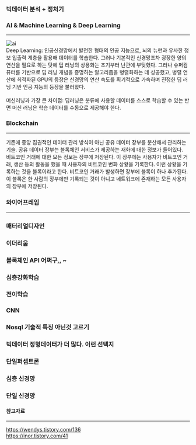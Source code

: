 ### 빅데이터 분석 + 정처기
### AI & Machine Learning & Deep Learning
-----------------------------------------
![ai](https://user-images.githubusercontent.com/35550051/95351170-e19e6600-08fb-11eb-8dc5-1e4a113afb12.png)<br>
Deep Learning: 인공신경망에서 발전한 형태의 인공 지능으로, 뇌의 뉴런과 유사한 정보 입출력 계층을 활용해 데이터를 학습한다. 그러나 기본적인 신경망조차 굉장한 양의 연산을 필요로 하는 탓에 딥 러닝의 상용화는 초기부터 난관에 부딪혔다. 그러나 슈퍼컴퓨터를 기반으로 딥 러닝 개념을 증명하는 알고리즘을 병렬화하는 데 성공했고, 병렬 연산에 최적화된 GPU의 등장은 신경망의 연산 속도를 획기적으로 가속하며 진정한 딥 러닝 기반 인공 지능의 등장을 불러왔다.<br><br>
머신러닝과 가장 큰 차이점: 딥러닝은 분류에 사용할 데이터를 스스로 학습할 수 있는 반면 머신 러닝은 학습 데이터를 수동으로 제공해야 한다.

### Blockchain
---------------
기존에 중앙 집권적인 데이터 관리 방식이 아닌 공유 데이터 장부를 분산해서 관리하는 기술. 공유 데이터 장부는 블록체인 서비스가 제공하는 재화에 대한 정보가 들어있다.<br>
비트코인 거래에 대한 모든 정보는 장부에 저장된다. 이 장부에는 사용자가 비트코인 거래, 생산 등의 활동을 했을 때 사용자의 비트코인 변화 상황을 기록한다. 이런 상황을 기록하는 것을 블록이라고 한다. 비트코인 거래가 발생하면 장부에 블록이 하나 추가된다. 이 블록은 한 사람의 장부에만 기록되는 것이 아니고 네트워크에 존재하는 모든 사용자의 장부에 저장된다.

### 와이어프레임
---------------

### 매터리얼디자인
### 이더리움
### 블록체인 API 어쩌구,, ~
### 심층강화학습
### 전이학습
### CNN
### Nosql 기술적 특징 아닌것 고르기
### 빅데이터 정형데이터가 더 많다. 이런 선택지
### 단일퍼셉트론
### 심층 신경망
### 단일 신경망
#### 참고자료
-------------
https://wendys.tistory.com/136<br>
https://inor.tistory.com/41

